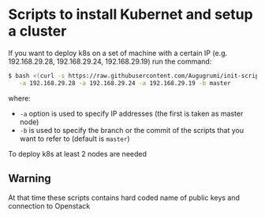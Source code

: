 # Scripts to install Kubernet and setup a cluster

If you want to deploy k8s on a set of machine with a certain IP (e.g. 192.168.29.28, 192.168.29.24, 192.168.29.19) run the command:
```bash
$ bash <(curl -s https://raw.githubusercontent.com/Augugrumi/init-script/master/kubernetes/on_openstack_cli.sh) \
   -a 192.168.29.28 -a 192.168.29.24 -a 192.168.29.19 -b master
```
where:
 + `-a` option is used to specify IP addresses (the first is taken as master node)
 + `-b` is used to specify the branch or the commit of the scripts that you want to refer to (default is `master`)
 
 To deploy k8s at least 2 nodes are needed
 
## Warning
At that time these scripts contains hard coded name of public keys and connection to Openstack

